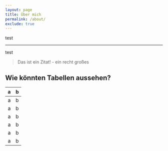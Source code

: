 ```yaml
---
layout: page
title: Über mich
permalink: /about/
exclude: true
---
```


test

---

test


> Das ist ein Zitat! - 
> ein recht großes


## Wie könnten Tabellen aussehen?

|a|b|
|:-:|:--|
|a|b|
|a|b|
|a|b|
|a|b|
|a|b|
|a|b|